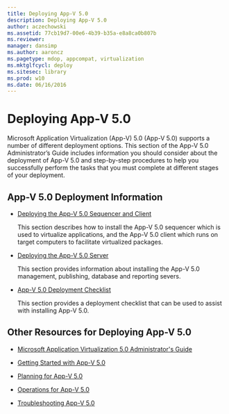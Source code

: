 ```yaml
---
title: Deploying App-V 5.0
description: Deploying App-V 5.0
author: aczechowski
ms.assetid: 77cb19d7-00e6-4b39-b35a-e8a8ca0b807b
ms.reviewer: 
manager: dansimp
ms.author: aaroncz
ms.pagetype: mdop, appcompat, virtualization
ms.mktglfcycl: deploy
ms.sitesec: library
ms.prod: w10
ms.date: 06/16/2016
---
```



# Deploying App-V 5.0


Microsoft Application Virtualization (App-V) 5.0 (App-V 5.0) supports a number of different deployment options. This section of the App-V 5.0 Administrator’s Guide includes information you should consider about the deployment of App-V 5.0 and step-by-step procedures to help you successfully perform the tasks that you must complete at different stages of your deployment.

## <a href="" id="---------app-v-5-0-deployment-information"></a> App-V 5.0 Deployment Information


-   [Deploying the App-V 5.0 Sequencer and Client](deploying-the-app-v-50-sequencer-and-client.md)

    This section describes how to install the App-V 5.0 sequencer which is used to virtualize applications, and the App-V 5.0 client which runs on target computers to facilitate virtualized packages.

-   [Deploying the App-V 5.0 Server](deploying-the-app-v-50-server.md)

    This section provides information about installing the App-V 5.0 management, publishing, database and reporting severs.

-   [App-V 5.0 Deployment Checklist](app-v-50-deployment-checklist.md)

    This section provides a deployment checklist that can be used to assist with installing App-V 5.0.

## Other Resources for Deploying App-V 5.0


-   [Microsoft Application Virtualization 5.0 Administrator's Guide](microsoft-application-virtualization-50-administrators-guide.md)

-   [Getting Started with App-V 5.0](getting-started-with-app-v-50--rtm.md)

-   [Planning for App-V 5.0](planning-for-app-v-50-rc.md)

-   [Operations for App-V 5.0](operations-for-app-v-50.md)

-   [Troubleshooting App-V 5.0](troubleshooting-app-v-50.md)






 

 





